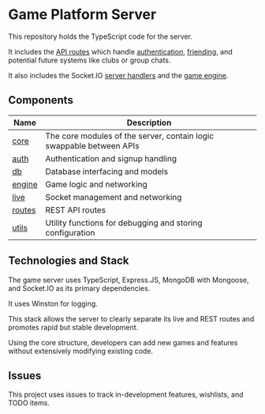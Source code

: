 # Game Platform Server

This repository holds the TypeScript code for the server.

It includes the [API routes](src/routes) which handle [authentication](src/core/auth), [friending](src/core/schemas/Friendship.model.ts), and potential future systems like clubs or group chats.

It also includes the Socket.IO [server handlers](src/core/live) and the [game engine](src/core/engine).

## Components

| Name                      | Description                                                          |
| ------------------------- | -------------------------------------------------------------------- |
| [core](src/core)          | The core modules of the server, contain logic swappable between APIs |
| [auth](src/core/auth)     | Authentication and signup handling                                   |
| [db](src/core/db)         | Database interfacing and models                                      |
| [engine](src/core/engine) | Game logic and networking                                            |
| [live](src/core/live)     | Socket management and networking                                     |
| [routes](src/routes)      | REST API routes                                                      |
| [utils](src/utils)        | Utility functions for debugging and storing configuration            |

## Technologies and Stack

The game server uses TypeScript, Express.JS, MongoDB with Mongoose, and Socket.IO as its primary dependencies.

It uses Winston for logging.

This stack allows the server to clearly separate its live and REST routes and promotes rapid but stable development.

Using the core structure, developers can add new games and features without extensively modifying existing code.

## Issues

This project uses issues to track in-development features, wishlists, and TODO items.
